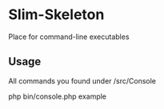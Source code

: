 # Slim-Skeleton
Place for command-line executables

## Usage
All commands you found under /src/Console

php bin/console.php example
